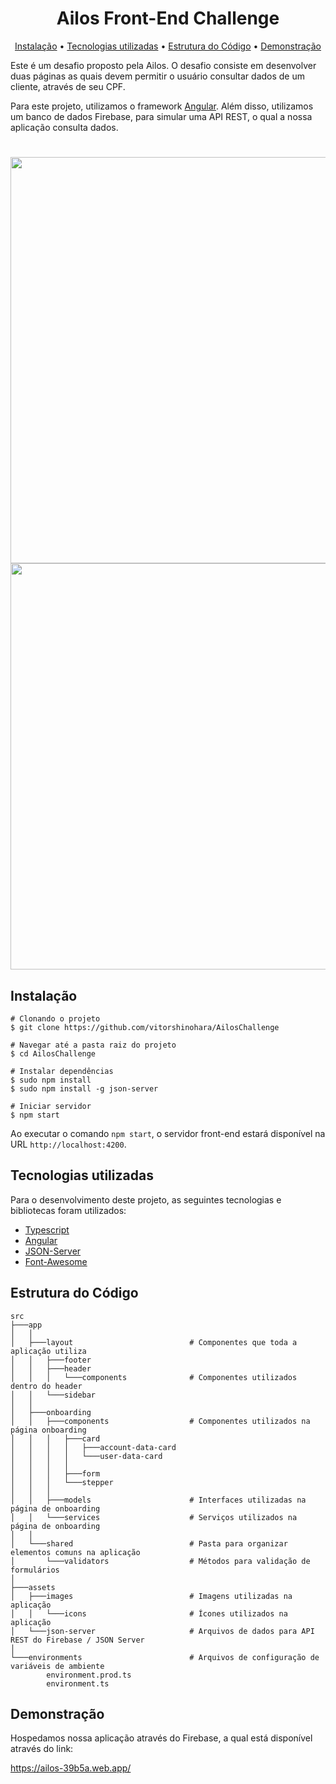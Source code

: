 
<h1 align="center">
 Ailos Front-End Challenge
</h1>

<p align="center">
  <a href="#">Instalação</a> •
  <a href="#">Tecnologias utilizadas</a>  •
  <a href="#">Estrutura do Código</a>  •
  <a href="#">Demonstração</a>
</p>  

Este é um desafio proposto pela Ailos. O desafio consiste em desenvolver duas páginas as quais devem permitir o usuário consultar dados de um cliente, através de seu CPF. 

Para este projeto, utilizamos o framework [Angular](https://angular.io/). Além disso, utilizamos um banco de dados Firebase, para simular uma API REST, o qual a nossa aplicação consulta dados.

<h1 align="center">
	<img src="https://i.imgur.com/MP4Fnia.png" width=650/>
	<img src="https://i.imgur.com/mQd0MmU.gif" width=650/>
</h1>

## Instalação

```shell
# Clonando o projeto
$ git clone https://github.com/vitorshinohara/AilosChallenge

# Navegar até a pasta raiz do projeto
$ cd AilosChallenge

# Instalar dependências
$ sudo npm install
$ sudo npm install -g json-server

# Iniciar servidor
$ npm start
```

Ao executar o comando `npm start`, o servidor front-end estará disponível na URL `http://localhost:4200`.

## Tecnologias utilizadas

  Para o desenvolvimento deste projeto, as seguintes tecnologias e bibliotecas foram utilizados:

- [Typescript](https://www.typescriptlang.org/)
- [Angular](https://angular.io/)
- [JSON-Server](https://www.npmjs.com/package/json-server)
- [Font-Awesome](https://github.com/FortAwesome/angular-fontawesome)


## Estrutura do Código

```
src 
├───app
│   │   
│   ├───layout                          # Componentes que toda a aplicação utiliza
│   │   ├───footer
│   │   ├───header
│   │   │   └───components              # Componentes utilizados dentro do header
│   │   └───sidebar
│   │           
│   ├───onboarding
│   │   ├───components                  # Componentes utilizados na página onboarding
│   │   │   ├───card
│   │   │   │   ├───account-data-card
│   │   │   │   └───user-data-card
│   │   │   │
│   │   │   ├───form
│   │   │   └───stepper
│   │   │           
│   │   ├───models                      # Interfaces utilizadas na página de onboarding
│   │   └───services                    # Serviços utilizados na página de onboarding
│   │           
│   └───shared                          # Pasta para organizar elementos comuns na aplicação
│       └───validators                  # Métodos para validação de formulários
│               
├───assets
│   ├───images                          # Imagens utilizadas na aplicação
│   │   └───icons                       # Ícones utilizados na aplicação
│   └───json-server                     # Arquivos de dados para API REST do Firebase / JSON Server
│           
└───environments                        # Arquivos de configuração de variáveis de ambiente
        environment.prod.ts
        environment.ts
``` 

## Demonstração

Hospedamos nossa aplicação através do Firebase, a qual está disponível através do link:

https://ailos-39b5a.web.app/
